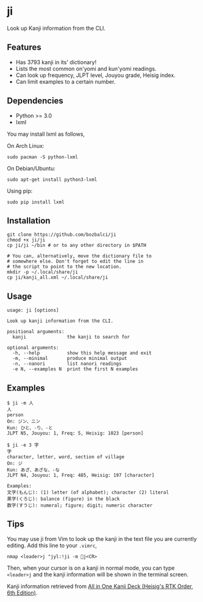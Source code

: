 # ji

Look up Kanji information from the CLI.

## Features

* Has 3793 kanji in its' dictionary!
* Lists the most common on'yomi and kun'yomi readings.
* Can look up frequency, JLPT level, Jouyou grade, Heisig index.
* Can limit examples to a certain number.

## Dependencies

* Python >= 3.0
* lxml

You may install lxml as follows,

On Arch Linux:

    sudo pacman -S python-lxml

On Debian/Ubuntu:

    sudo apt-get install python3-lxml

Using pip:

    sudo pip install lxml

## Installation

    git clone https://github.com/bozbalci/ji
    chmod +x ji/ji
    cp ji/ji ~/bin # or to any other directory in $PATH

    # You can, alternatively, move the dictionary file to
    # somewhere else. Don't forget to edit the line in
    # the script to point to the new location.
    mkdir -p ~/.local/share/ji
    cp ji/kanji_all.xml ~/.local/share/ji

## Usage

    usage: ji [options]

    Look up kanji information from the CLI.

    positional arguments:
      kanji               the kanji to search for

    optional arguments:
      -h, --help          show this help message and exit
      -m, --minimal       produce minimal output
      -n, --nanori        list nanori readings
      -e N, --examples N  print the first N examples

## Examples

    $ ji -m 人
    人
    person
    On: ジン、ニン
    Kun: ひと、-り、-と
    JLPT N5, Jouyou: 1, Freq: 5, Heisig: 1023 [person]

    $ ji -e 3 字
    字
    character, letter, word, section of village
    On: ジ
    Kun: あざ、あざな、-な
    JLPT N4, Jouyou: 1, Freq: 485, Heisig: 197 [character]

    Examples:
    文字(もんじ): (1) letter (of alphabet); character (2) literal
    黒字(くろじ): balance (figure) in the black
    数字(すうじ): numeral; figure; digit; numeric character

## Tips

You may use ji from Vim to look up the kanji in the text file you are currently editing. Add this line to your `.vimrc`,

    nmap <leader>j "jyl:!ji -m j<CR>

Then, when your cursor is on a kanji in normal mode, you can type `<leader>j` and the kanji information will be shown in the terminal screen.

Kanji information retrieved from [All in One Kanji Deck (Heisig's RTK Order, 6th Edition)](https://ankiweb.net/shared/info/1862058740).
